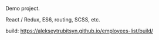 Demo project.

React / Redux, ES6, routing, SCSS, etc.

build: https://alekseytrubitsyn.github.io/employees-list/build/
